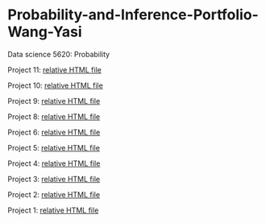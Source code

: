 # Probability-and-Inference-Portfolio-Wang-Yasi
Data science 5620: Probability

Project 11:
[relative HTML file](11-/writeup.nb.html)

Project 10:
[relative HTML file](10-coverage-probability/writeup.nb.html)

Project 9:
[relative HTML file](09-method-comparison/writeup.nb.html)

Project 8:
[relative HTML file](09-coverage-probability/writeup.nb.html)

Project 6:
[relative HTML file](06-sequence_parrel/writeup.nb.html)

Project 5:
[relative HTML file](05-quantile-error/writeup.html)

Project 4:
[relative HTML file](04-world-series-home-field/writeup.html)

Project 3:
[relative HTML file](03-discrete-probability-calculations/writeup.html)

Project 2:
[relative HTML file](02-monte-carlo-error/02-monte-carlo-error.nb.html)

Project 1:
[relative HTML file](01-roulette-simulation/writeup.nb.html)


